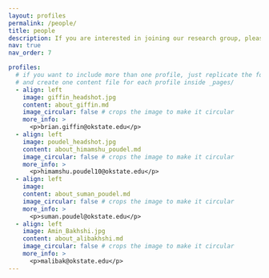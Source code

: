 ```yaml
---
layout: profiles
permalink: /people/
title: people
description: If you are interested in joining our research group, please reach out to Brian Giffin by email.
nav: true
nav_order: 7

profiles:
  # if you want to include more than one profile, just replicate the following block
  # and create one content file for each profile inside _pages/
  - align: left
    image: giffin_headshot.jpg
    content: about_giffin.md
    image_circular: false # crops the image to make it circular
    more_info: >
      <p>brian.giffin@okstate.edu</p>
  - align: left
    image: poudel_headshot.jpg
    content: about_himamshu_poudel.md
    image_circular: false # crops the image to make it circular
    more_info: >
      <p>himamshu.poudel10@okstate.edu</p>
  - align: left
    image: 
    content: about_suman_poudel.md
    image_circular: false # crops the image to make it circular
    more_info: >
      <p>suman.poudel@okstate.edu</p>
  - align: left
    image: Amin_Bakhshi.jpg
    content: about_alibakhshi.md
    image_circular: false # crops the image to make it circular
    more_info: >
      <p>malibak@okstate.edu</p>
---
```

